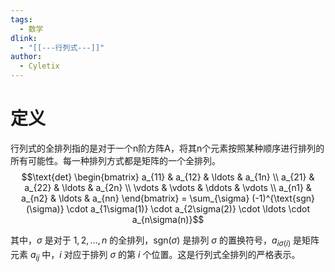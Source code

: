 ```yaml
---
tags:
  - 数学
dlink:
  - "[[---行列式---]]"
author:
  - Cyletix
---
```

# 定义
行列式的全排列指的是对于一个n阶方阵A，将其n个元素按照某种顺序进行排列的所有可能性。每一种排列方式都是矩阵的一个全排列。
$$\text{det} \begin{bmatrix} a_{11} & a_{12} & \ldots & a_{1n} \\ a_{21} & a_{22} & \ldots & a_{2n} \\ \vdots & \vdots & \ddots & \vdots \\ a_{n1} & a_{n2} & \ldots & a_{nn} \end{bmatrix} = \sum_{\sigma} (-1)^{\text{sgn}(\sigma)} \cdot a_{1\sigma(1)} \cdot a_{2\sigma(2)} \cdot \ldots \cdot a_{n\sigma(n)}$$

其中，$\sigma$ 是对于 $1,2,…,n$ 的全排列，$\text{sgn}(\sigma)$ 是排列 $\sigma$ 的置换符号，$a_{i\sigma(i)}$ 是矩阵元素 $a_{ij}$ 中，$i$ 对应于排列 $\sigma$ 的第 $i$ 个位置。这是行列式全排列的严格表示。
